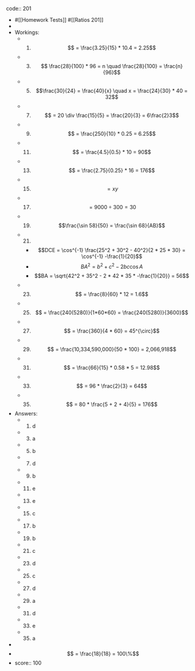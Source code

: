 code:: 201

- #[[Homework Tests]] #[[Ratios 201]]
-
- Workings:
	- 1) $$ = \frac{3.25}{15} * 10.4 = 2.25$$
	- 3) $$ \frac{28}{100} * 96 = n \quad \frac{28}{100} = \frac{n}{96}$$
	- 5) $$\frac{30}{24} = \frac{40}{x} \quad x = \frac{24}{30} * 40 = 32$$
	- 7) $$ = 20 \div \frac{15}{5} = \frac{20}{3} = 6\frac{2}3$$
	- 9) $$ = \frac{250}{10} * 0.25 = 6.25$$
	- 11) $$ = \frac{4.5}{0.5} * 10 = 90$$
	- 13) $$ = \frac{2.75}{0.25} * 16 = 176$$
	- 15) $$ = xy$$
	- 17) $$ = 9000 \div 300 =30$$
	- 19) $$\frac{\sin 58}{50} = \frac{\sin 68}{AB}$$
	- 21)
		- $$DCE = \cos^{-1} \frac{25^2 + 30^2 - 40^2}{2 * 25 * 30} = \cos^{-1} -\frac{1}{20}$$
		- $$BA^2 = b^2 + c^2 - 2bc \cos A$$
		- $$BA = \sqrt{42^2 + 35^2 - 2 * 42 * 35 * -\frac{1}{20}} = 56$$
	- 23) $$ = \frac{8}{60} * 12 = 1.6$$
	- 25) $$ = \frac{240(5280)}{1*60*60} = \frac{240(5280)}{3600}$$
	- 27) $$ = \frac{360}{4 * 60} = 45^{\circ}$$
	- 29) $$ = \frac{10,334,590,000}{50 * 100} = 2,066,918$$
	- 31) $$ = \frac{66}{15} * 0.58 * 5 = 12.98$$
	- 33) $$ = 96 * \frac{2}{3} = 64$$
	- 35) $$ = 80 * \frac{5 + 2 + 4}{5} = 176$$
- Answers:
	- 1) d
	- 3) a
	- 5) b
	- 7) d
	- 9) b
	- 11) e
	- 13) e
	- 15) c
	- 17) b
	- 19) b
	- 21) c
	- 23) d
	- 25) c
	- 27) d
	- 29) a
	- 31) d
	- 33) e
	- 35) a
-
- $$ = \frac{18}{18} = 100\%$$
- score:: 100